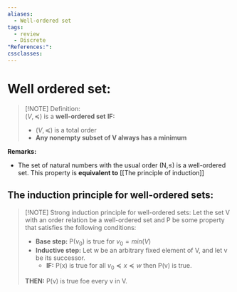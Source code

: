 ```yaml
---
aliases:
  - Well-ordered set
tags:
  - review
  - Discrete
"References:": 
cssclasses:
---
```

# Well ordered set: 

> [!NOTE] Definition:  
> $(V, \preceq)$ is a **well-ordered set** **IF:**
> +  $(V, \preceq)$ is a total order 
> + **Any nonempty subset of V always has a minimum**

**Remarks:**
+ The set of natural numbers with the usual order (N,$\leq$) is a well-ordered set. This property is **equivalent to**  [[The principle of induction]]

## The induction principle for well-ordered sets: 

> [!NOTE] Strong induction principle for well-ordered sets:
> Let the set V with an order relation be a well-ordered set and P be some property that satisfies the following conditions: 
> + **Base step:** P($v_0$) is true for $v_0 = min(V)$ 
> + **Inductive step:** Let w be an arbitrary fixed element of V, and let v be its successor. 
> 	+ **IF:** P(x) is true for all $v_0 \preceq x \preceq w$ then P(v) is true.
> 
> **THEN:** P(v) is true foe every v in V.

